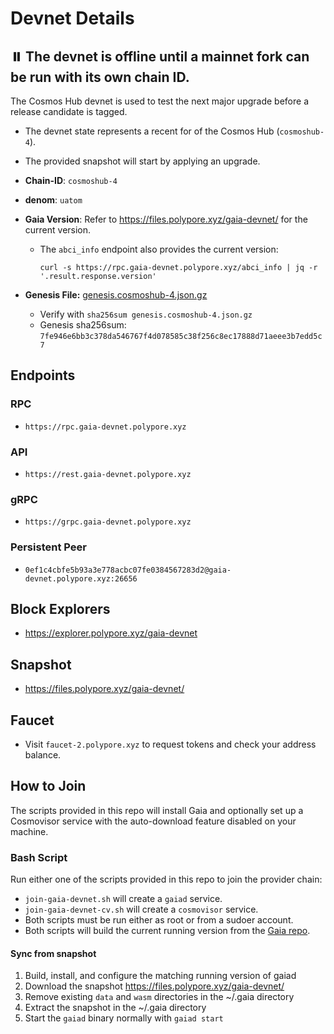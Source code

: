 
# Devnet Details

## ⏸️ The devnet is offline until a mainnet fork can be run with its own chain ID.

The Cosmos Hub devnet is used to test the next major upgrade before a release candidate is tagged.
* The devnet state represents a recent for of the Cosmos Hub (`cosmoshub-4`).
* The provided snapshot will start by applying an upgrade.

* **Chain-ID**: `cosmoshub-4`
* **denom**: `uatom`
* **Gaia Version**: Refer to https://files.polypore.xyz/gaia-devnet/ for the current version.
  * The `abci_info` endpoint also provides the current version:
    ```
    curl -s https://rpc.gaia-devnet.polypore.xyz/abci_info | jq -r '.result.response.version'
    ```
* **Genesis File:**  [genesis.cosmoshub-4.json.gz](https://github.com/cosmos/mainnet/raw/master/genesis/genesis.cosmoshub-4.json.gz)
   * Verify with `sha256sum genesis.cosmoshub-4.json.gz`
   * Genesis sha256sum: `7fe946e6bb3c378da546767f4d078585c38f256c8ec17888d71aeee3b7edd5c7`

## Endpoints

### RPC

* `https://rpc.gaia-devnet.polypore.xyz`

### API

* `https://rest.gaia-devnet.polypore.xyz`

### gRPC

* `https://grpc.gaia-devnet.polypore.xyz`

### Persistent Peer

* `0ef1c4cbfe5b93a3e778acbc07fe0384567283d2@gaia-devnet.polypore.xyz:26656`

## Block Explorers

* https://explorer.polypore.xyz/gaia-devnet

## Snapshot

* https://files.polypore.xyz/gaia-devnet/

## Faucet

* Visit `faucet-2.polypore.xyz` to request tokens and check your address balance.

## How to Join

The scripts provided in this repo will install Gaia and optionally set up a Cosmovisor service with the auto-download feature disabled on your machine.

### Bash Script

Run either one of the scripts provided in this repo to join the provider chain:
* `join-gaia-devnet.sh` will create a `gaiad` service.
* `join-gaia-devnet-cv.sh` will create a `cosmovisor` service.
* Both scripts must be run either as root or from a sudoer account.
* Both scripts will build the current running version from the [Gaia repo](https://github.com/cosmos/gaia/).

#### Sync from snapshot

1. Build, install, and configure the matching running version of gaiad
2. Download the snapshot https://files.polypore.xyz/gaia-devnet/
3. Remove existing `data` and `wasm` directories in the ~/.gaia directory
4. Extract the snapshot in the ~/.gaia directory
5. Start the `gaiad` binary normally with `gaiad start`
